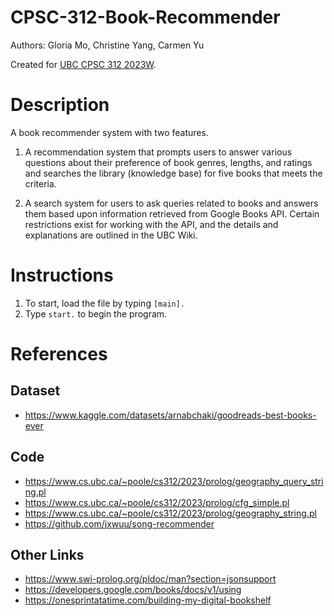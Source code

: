 # CPSC-312-Book-Recommender
Authors: Gloria Mo, Christine Yang, Carmen Yu

Created for [UBC CPSC 312 2023W](https://wiki.ubc.ca/CPSC312-2023-Book-Recommender).

# Description
A book recommender system with two features.

1. A recommendation system that prompts users to answer various questions about their preference of book genres, lengths, and ratings and searches the library (knowledge base) for five books that meets the criteria.

2. A search system for users to ask queries related to books and answers them based upon information retrieved from Google Books API. Certain restrictions exist for working with the API, and the details and explanations are outlined in the UBC Wiki.


# Instructions

1. To start, load the file by typing `[main].`
2. Type `start.` to begin the program.



# References

## Dataset
* https://www.kaggle.com/datasets/arnabchaki/goodreads-best-books-ever

## Code
* https://www.cs.ubc.ca/~poole/cs312/2023/prolog/geography_query_string.pl
* https://www.cs.ubc.ca/~poole/cs312/2023/prolog/cfg_simple.pl
* https://www.cs.ubc.ca/~poole/cs312/2023/prolog/geography_string.pl
* https://github.com/jxwuu/song-recommender

## Other Links
* https://www.swi-prolog.org/pldoc/man?section=jsonsupport
* https://developers.google.com/books/docs/v1/using
* https://onesprintatatime.com/building-my-digital-bookshelf




